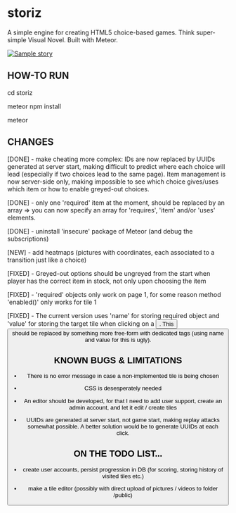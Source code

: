 # storiz
A simple engine for creating HTML5 choice-based games. Think super-simple Visual Novel. Built with Meteor.

[![Sample story](https://img.youtube.com/vi/oj8K6Maq3HA/0.jpg)](https://www.youtube.com/watch?v=oj8K6Maq3HA)

## HOW-TO RUN

cd storiz

meteor npm install

meteor

## CHANGES

[DONE] - make cheating more complex: IDs are now replaced by UUIDs generated at server start, making difficult to predict where each choice will lead (especially if two choices lead to the same page). Item management is now server-side only, making impossible to see which choice gives/uses which item or how to enable greyed-out choices.

[DONE] - only one 'required' item at the moment, should be replaced by an array => you can now specify an array for 'requires', 'item' and/or 'uses' elements.

[DONE] - uninstall 'insecure' package of Meteor (and debug the subscriptions)

[NEW] - add heatmaps (pictures with coordinates, each associated to a transition just like a choice)

[FIXED] - Greyed-out options should be ungreyed from the start when player has the correct item in stock, not only upon choosing the item

[FIXED] - 'required' objects only work on page 1, for some reason method 'enabled()' only works for tile 1

[FIXED] - The current version uses 'name' for storing required object and 'value' for storing the target tile when clicking on a <button>. This <button> should be replaced by something more free-form with dedicated tags (using name and value for this is ugly).

## KNOWN BUGS & LIMITATIONS

- There is no error message in case a non-implemented tile is being chosen

- CSS is desesperately needed

- An editor should be developed, for that I need to add user support, create an admin account, and let it edit / create tiles

- UUIDs are generated at server start, not game start, making replay attacks somewhat possible. A better solution would be to generate UUIDs at each click.

## ON THE TODO LIST...

- create user accounts, persist progression in DB (for scoring, storing history of visited tiles etc.)

- make a tile editor (possibly with direct upload of pictures / videos to folder /public)

